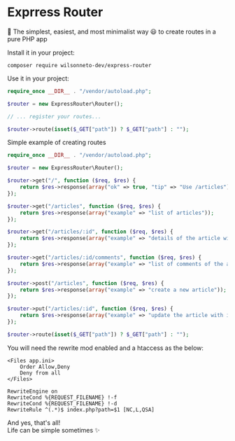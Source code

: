 # Exprress Router

🎈 The simplest, easiest, and most minimalist way 😃 to create routes in a pure PHP app

Install it in your project:
```console
composer require wilsonneto-dev/express-router
```

Use it in your project:
```php
require_once __DIR__ . "/vendor/autoload.php";

$router = new ExpressRouter\Router();

// ... register your routes...

$router->route(isset($_GET["path"]) ? $_GET["path"] : "");
```

Simple example of creating routes
```php
require_once __DIR__ . "/vendor/autoload.php";

$router = new ExpressRouter\Router();

$router->get("/", function ($req, $res) {
    return $res->response(array("ok" => true, "tip" => "Use /articles"));
});

$router->get("/articles", function ($req, $res) {
    return $res->response(array("example" => "list of articles"));
});

$router->get("/articles/:id", function ($req, $res) {
    return $res->response(array("example" => "details of the article with id " . $req->parameters["id"]));
});

$router->get("/articles/:id/comments", function ($req, $res) {
    return $res->response(array("example" => "list of comments of the article with id " . $req->parameters["id"]));
});

$router->post("/articles", function ($req, $res) {
    return $res->response(array("example" => "create a new article"));
});

$router->put("/articles/:id", function ($req, $res) {
    return $res->response(array("example" => "update the article with id " . $req->parameters["id"]));
});

$router->route(isset($_GET["path"]) ? $_GET["path"] : "");
```

You will need the rewrite mod enabled and a htaccess as the below: 
```
<Files app.ini> 
	Order Allow,Deny
	Deny from all
</Files>

RewriteEngine on
RewriteCond %{REQUEST_FILENAME} !-f
RewriteCond %{REQUEST_FILENAME} !-d
RewriteRule ^(.*)$ index.php?path=$1 [NC,L,QSA]
```

And yes, that's all! <br />
Life can be simple sometimes ✨
